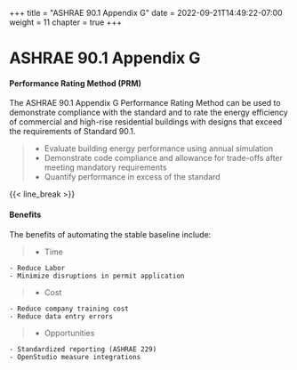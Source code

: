 +++
title = "ASHRAE 90.1 Appendix G"
date = 2022-09-21T14:49:22-07:00
weight = 11
chapter = true
+++

# ASHRAE 90.1 Appendix G

#### Performance Rating Method (PRM)

The ASHRAE 90.1 Appendix G Performance Rating Method can be used to demonstrate compliance with the standard and to rate the energy efficiency of commercial and high-rise residential buildings with designs that exceed the requirements of Standard 90.1.

> - Evaluate building energy performance using annual simulation
> - Demonstrate code compliance and allowance for trade-offs after meeting mandatory requirements
> - Quantify performance in excess of the standard

{{< line_break >}}

#### Benefits

The benefits of automating the stable baseline include:

> - Time

    - Reduce Labor
    - Minimize disruptions in permit application

> - Cost

    - Reduce company training cost
    - Reduce data entry errors

> - Opportunities

    - Standardized reporting (ASHRAE 229)
    - OpenStudio measure integrations
